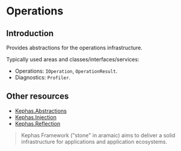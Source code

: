 ﻿# Operations

## Introduction
Provides abstractions for the operations infrastructure.

Typically used areas and classes/interfaces/services:
* Operations: ```IOperation```, ```OperationResult```.
* Diagnostics: ```Profiler```.

## Other resources

* [Kephas.Abstractions](https://www.nuget.org/packages/Kephas.Abstractions)
* [Kephas.Injection](https://www.nuget.org/packages/Kephas.Injection)
* [Kephas.Reflection](https://www.nuget.org/packages/Kephas.Reflection)

> Kephas Framework ("stone" in aramaic) aims to deliver a solid infrastructure for applications and application ecosystems.
